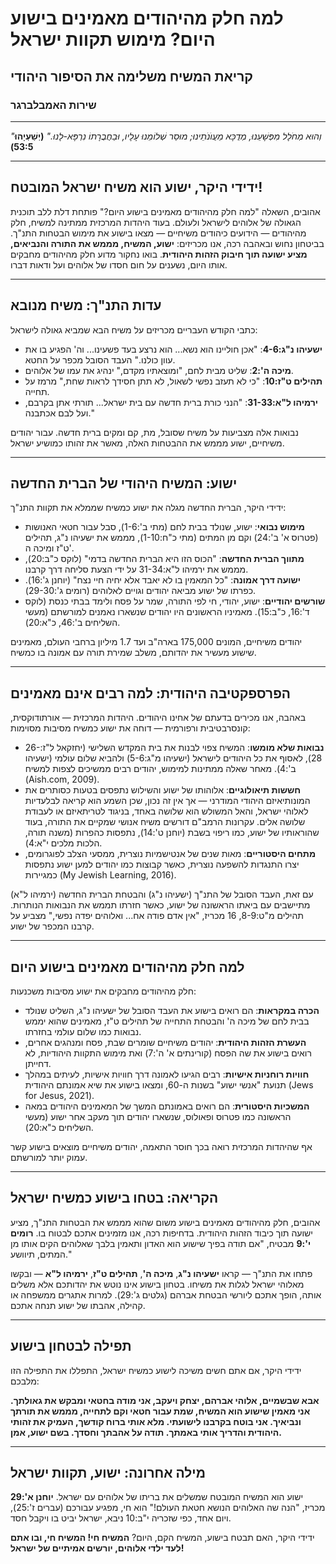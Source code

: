 # למה חלק מהיהודים מאמינים בישוע היום? מימוש תקוות ישראל

## קריאת המשיח משלימה את הסיפור היהודי

### שירות האמבלברגר

---

_"וְהוּא מְחֹלָל מִפְּשָׁעֵנוּ, מְדֻכָּא מֵעֲוֺנֹתֵינוּ; מוּסַר שְׁלוֹמֵנוּ עָלָיו, וּבַחֲבֻרָתוֹ נִרְפָּא-לָנוּ."_
**(יְשַׁעְיָהוּ 53:5)**

---

## ידידי היקר, ישוע הוא משיח ישראל המובטח!

אהובים, השאלה "למה חלק מהיהודים מאמינים בישוע היום?" פותחת דלת ללב תוכנית הגאולה של אלוהים לישראל ולעולם. בעוד היהדות המרכזית ממתינה למשיח, חלק מהיהודים — הידועים כיהודים משיחיים — מצאו בישוע את מימוש הבטחות התנ"ך. בביטחון נחוש ובאהבה רכה, אנו מכריזים: **ישוע, המשיח, מממש את התורה והנביאים, מציע ישועה תוך חיבוק הזהות היהודית**. בואו נחקור מדוע חלק מהיהודים מחבקים אותו היום, נשענים על חום חסדו של אלוהים ועל ודאות דברו.

---

## עדות התנ"ך: משיח מנובא

כתבי הקודש העבריים מכריזים על משיח הבא שמביא גאולה לישראל:

- **ישעיהו נ"ג:4-6**: "אכן חוליינו הוא נשא... הוא נרצע בעד פשעינו... וה' הפגיע בו את עוון כולנו." העבד הסובל מכפר על החטא.
- **מיכה ה':2**: שליט מבית לחם, "ומוצאתיו מקדם," ינהיג את עמו של אלוהים.
- **תהילים ט"ז:10**: "כי לא תעזב נפשי לשאול, לא תתן חסידך לראות שחת," מרמז על תחייה.
- **ירמיהו ל"א:31-33**: "הנני כורת ברית חדשה עם בית ישראל... תורתי אתן בקרבם, ועל לבם אכתבנה."

נבואות אלה מצביעות על משיח שסובל, מת, קם ומקים ברית חדשה. עבור יהודים משיחיים, ישוע מממש את ההבטחות האלה, מאשר את זהותו כמושיע ישראל.

---

## ישוע: המשיח היהודי של הברית החדשה

ידידי היקר, הברית החדשה מגלה את ישוע כמשיח שממלא את תקוות התנ"ך:

- **מימוש נבואי**: ישוע, שנולד בבית לחם (מתי ב':1-6), סבל עבור חטאי האנושות (פטרוס א' ב':24) וקם מן המתים (מתי כ"ח:1-10), מממש את ישעיהו נ"ג, תהילים ט"ז ומיכה ה'.
- **מתווך הברית החדשה**: "הכוס הזו היא הברית החדשה בדמי" (לוקס כ"ב:20), מממש את ירמיהו ל"א:31-34 על ידי הצעת סליחה דרך קרבנו.
- **ישועה דרך אמונה**: "כל המאמין בו לא יאבד אלא יחיה חיי נצח" (יוחנן ג':16). כפרתו של ישוע מביאה יהודים וגויים לאלוהים (רומים ג':29-30).
- **שורשים יהודיים**: ישוע, יהודי, חי לפי התורה, שמר על פסח ולימד בבתי כנסת (לוקס ד':16, כ"ב:15). מאמיניו הראשונים היו יהודים שנשארו נאמנים למורשתם (מעשי השליחים ב':46, כ"א:20).

יהודים משיחיים, המונים 175,000 בארה"ב ועד 1.7 מיליון ברחבי העולם, מאמינים שישוע מעשיר את יהדותם, משלב שמירת תורה עם אמונה בו כמשיח.

---

## הפרספקטיבה היהודית: למה רבים אינם מאמינים

באהבה, אנו מכירים בדעתם של אחינו היהודים. היהדות המרכזית — אורתודוקסית, קונסרבטיבית ורפורמית — דוחה את ישוע כמשיח מסיבות מסוימות:

- **נבואות שלא מומשו**: המשיח צפוי לבנות את בית המקדש השלישי (יחזקאל ל"ז:26-28), לאסוף את כל היהודים לישראל (ישעיהו מ"ג:5-6) ולהביא שלום עולמי (ישעיהו ב':4). מאחר שאלה ממתינות למימוש, יהודים רבים ממשיכים לצפות למשיח (Aish.com, 2009).
- **חששות תיאולוגיים**: אלוהותו של ישוע והשילוש נתפסים בטעות כסותרים את המונותיאיזם היהודי המודרני — אך אין זה נכון, שכן השמע הוא קריאה לבלעדיות לאלוהי ישראל, והאל המשולש הוא שלושה באחד, בניגוד לטריתאיזם או לעבודת שלושה אלים. עקרונות הרמב"ם דורשים משיח אנושי שמקיים את התורה, בעוד שהוראותיו של ישוע, כמו ריפוי בשבת (יוחנן ט':14), נתפסות כהפרות (משנה תורה, הלכות מלכים י"א:4).
- **מתחים היסטוריים**: מאות שנים של אנטישמיות נוצרית, ממסעי הצלב לפוגרומים, יצרו התנגדות להשפעה נוצרית, כאשר קבוצות כמו יהודים למען ישוע נתפסות כמגיירות (My Jewish Learning, 2016).

עם זאת, העבד הסובל של התנ"ך (ישעיהו נ"ג) והבטחת הברית החדשה (ירמיהו ל"א) מתיישבים עם ביאתו הראשונה של ישוע, כאשר חזרתו תממש את הנבואות הנותרות. תהילים מ"ט:8-9, 16 מכריז, "אין אדם פודה אח... ואלוהים יפדה נפשי," מצביע על קרבנו המכפר של ישוע.

---

## למה חלק מהיהודים מאמינים בישוע היום

חלק מהיהודים מחבקים את ישוע מסיבות משכנעות:

- **הכרה במקראות**: הם רואים בישוע את העבד הסובל של ישעיהו נ"ג, השליט שנולד בבית לחם של מיכה ה' והבטחת התחייה של תהילים ט"ז, מאמינים שהוא יממש נבואות כמו שלום עולמי בחזרתו.
- **העשרת הזהות היהודית**: יהודים משיחיים שומרים שבת, פסח ומנהגים אחרים, רואים בישוע את שה הפסח (קורינתים א' ה':7) ואת מימוש התקוות היהודיות, לא דחייתן.
- **חוויות רוחניות אישיות**: רבים הגיעו לאמונה דרך חוויות אישיות, לעיתים במהלך תנועת "אנשי ישוע" בשנות ה-60, ומצאו בישוע את שיא אמונתם היהודית (Jews for Jesus, 2021).
- **המשכיות היסטורית**: הם רואים באמונתם המשך של המאמינים היהודים במאה הראשונה כמו פטרוס ופאולוס, שנשארו יהודים תוך מעקב אחר ישוע (מעשי השליחים כ"א:20).

אף שהיהדות המרכזית רואה בכך חוסר התאמה, יהודים משיחיים מוצאים בישוע קשר עמוק יותר למורשתם.

---

## הקריאה: בטחו בישוע כמשיח ישראל

אהובים, חלק מהיהודים מאמינים בישוע משום שהוא מממש את הבטחות התנ"ך, מציע ישועה תוך כיבוד הזהות היהודית. בדחיפות רכה, אנו מזמינים אתכם לבטוח בו. **רומים י':9** מבטיח, "אם תודה בפיך שישוע הוא האדון ותאמין בלבך שאלוהים הקים אותו מן המתים, תיוושע."

פתחו את התנ"ך — קראו **ישעיהו נ"ג**, **מיכה ה'**, **תהילים ט"ז**, **ירמיהו ל"א** — ובקשו מאלוהי ישראל לגלות את משיחו. בטחון בישוע אינו נוטש את יהדותכם אלא משלים אותה, הופך אתכם ליורשי הבטחת אברהם (גלטים ג':29). למרות אתגרים ממשפחה או קהילה, אהבתו של ישוע תנחה אתכם.

---

## תפילה לבטחון בישוע

ידידי היקר, אם אתם חשים משיכה לישוע כמשיח ישראל, התפללו את התפילה הזו מלבכם:

**אבא שבשמיים, אלוהי אברהם, יצחק ויעקב, אני מודה בחטאי ומבקש את גאולתך. אני מאמין שישוע הוא המשיח, שמת עבור חטאי וקם לתחייה, מממש את תורתך ונביאיך. אני בוטח בקרבנו לישועתי. מלא אותי ברוח קודשך, העמיק את זהותי היהודית והדריך אותי באמתך. תודה על אהבתך וחסדך. בשם ישוע, אמן.**

---

## מילה אחרונה: ישוע, תקוות ישראל

ישוע הוא המשיח המובטח שמשלים את בריתו של אלוהים עם ישראל. **יוחנן א':29** מכריז, "הנה שה האלוהים הנושא חטאת העולם!" הוא חי, מפגיע עבורכם (עברים ז':25), ויום אחד, כפי שזכריה י"ב:10 ניבא, ישראל יביט בו ויקבל חסד.

ידידי היקר, האם תבטח בישוע, המשיח הקם, היום? **המשיח חי! המשיח חי, ובו אתם לעד ילדי אלוהים, יורשים אמיתיים של ישראל!**